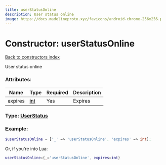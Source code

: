```yaml
---
title: userStatusOnline
description: User status online
image: https://docs.madelineproto.xyz/favicons/android-chrome-256x256.png
---
```

# Constructor: userStatusOnline  
[Back to constructors index](index.md)



User status online

### Attributes:

| Name     |    Type       | Required | Description |
|----------|---------------|----------|-------------|
|expires|[int](../types/int.md) | Yes|Expires|



### Type: [UserStatus](../types/UserStatus.md)


### Example:

```php
$userStatusOnline = ['_' => 'userStatusOnline', 'expires' => int];
```  


Or, if you're into Lua:

```lua
userStatusOnline={_='userStatusOnline', expires=int}

```


